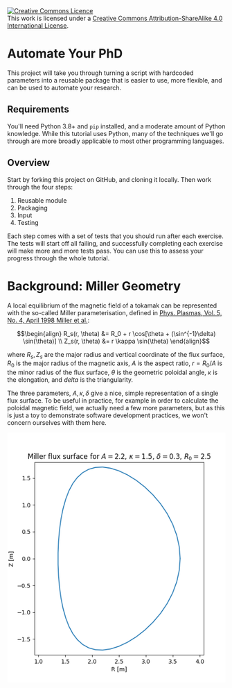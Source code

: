 <a rel="license" href="http://creativecommons.org/licenses/by-sa/4.0/">
<img alt="Creative Commons Licence" style="border-width:0" src="https://i.creativecommons.org/l/by-sa/4.0/88x31.png" />
</a>
<br />This work is licensed under a <a rel="license"
href="http://creativecommons.org/licenses/by-sa/4.0/">Creative Commons
Attribution-ShareAlike 4.0 International License</a>.

Automate Your PhD
=================

This project will take you through turning a script with hardcoded
parameters into a reusable package that is easier to use, more
flexible, and can be used to automate your research.

Requirements
------------

You'll need Python 3.8+ and `pip` installed, and a moderate amount of
Python knowledge. While this tutorial uses Python, many of the
techniques we'll go through are more broadly applicable to most other
programming languages.

Overview
--------

Start by forking this project on GitHub, and cloning it locally. Then
work through the four steps:

1. Reusable module
2. Packaging
3. Input
4. Testing

Each step comes with a set of tests that you should run after each
exercise. The tests will start off all failing, and successfully
completing each exercise will make more and more tests pass. You can
use this to assess your progress through the whole tutorial.

Background: Miller Geometry
===========================

A local equilibrium of the magnetic field of a tokamak can be
represented with the so-called Miller parameterisation, defined in
[Phys. Plasmas, Vol. 5, No. 4, April 1998 Miller et al.][1]:


```math
\begin{align}
R_s(r, \theta) &= R_0 + r \cos[\theta + (\sin^{-1}\delta) \sin(\theta)] \\
Z_s(r, \theta) &= r \kappa \sin(\theta)
\end{align}
```

where $`R_s, Z_s`$ are the major radius and vertical coordinate of the
flux surface, $`R_0`$ is the major radius of the magnetic axis, $`A`$
is the aspect ratio, $`r = R_0 / A`$ is the minor radius of the flux
surface, $`\theta`$ is the geometric poloidal angle, $`\kappa`$ is the
elongation, and $`delta`$ is the triangularity.

The three parameters, $`A, \kappa, \delta`$ give a nice, simple
representation of a single flux surface. To be useful in practice, for
example in order to calculate the poloidal magnetic field, we actually
need a few more parameters, but as this is just a toy to demonstrate
software development practices, we won't concern ourselves with them
here.

![An example of a Miller parameterised flux surface](.images/example_plot.png "An example of a Miller parameterised flux surface")

[1]: https://doi.org/10.1063/1.872666
